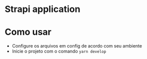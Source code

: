 # Strapi application

# Como usar

- Configure os arquivos em config de acordo com seu ambiente
- Inicie o projeto com o comando
  `yarn develop`
